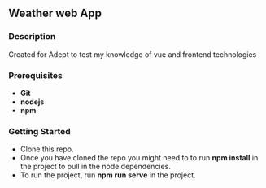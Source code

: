 ## Weather web App

### Description
Created for Adept to test my knowledge of vue and frontend technologies

### Prerequisites
* **Git**
* **nodejs**
* **npm**

### Getting Started
* Clone this repo.
* Once you have cloned the repo you might need to to run **npm install** in the project to pull in the node dependencies.
* To run the project, run **npm run serve** in the project.
